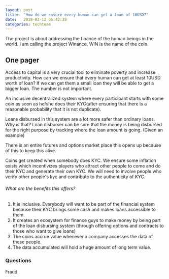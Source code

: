 ```yaml
---
layout: post
title:  "How do we ensure every human can get a loan of 10USD?"
date:   2018-03-12 05:42:38
categories: techteam
---
```


The project is about addressing the finance of the human beings in the world. I am
calling the project Winance. WIN is the name of the coin.

## One pager
Access to capital is a very crucial tool to eliminate poverty and increase
productivity. How can we ensure that every human can get at least 10USD worth
of loan? If we can get them a small loan they will be able to get a bigger loan.
The number is not important.

An inclusive decentralized system where every participant starts with some coin
as soon as he/she does their KYC(after  ensuring that there is a reasonable
probability that it is not duplicate).

Loans disbursed in this system are a lot more safer than ordinary loans. Why is
that? Loan disburser can be sure that the money is being disbursed for the right
purpose by tracking where the loan amount is going. (Given an example)

There is an entire futures and options market place this opens up because of
this to keep this alive.

Coins get created when somebody does KYC. We ensure some inflation exists which
incentivizes players who attract other people to come and do their KYC and generate
their own KYC. We will need to involve people who verify other people's kyc and
contribute to the authenticity of KYC.

###### What are the benefits this offers?

1. It is inclusive. Everybody will want to be part of the financial system because
their KYC brings some cash and makes loans accessible to them.
2. It creates an ecosystem for finance guys to make money by being part of the
loan disbursing system (through offering options and contracts to those who want
  to give loans)
3. The coins accrue value whenever a company accesses the data of these people.
4. The data accumulated will hold a huge amount of long term value.



### Questions
Fraud
